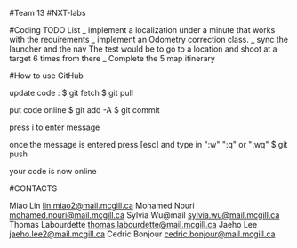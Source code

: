 #Team 13
#NXT-labs

#Coding TODO List
_ implement a localization under a minute that works with the requirements
_ implement an Odometry correction class.
_ sync the launcher and the nav
	The test would be to go to a location and shoot at a target 6 times from there
_ Complete the 5 map itinerary


#How to use GitHub


update code :
$ git fetch
$ git pull


put code online
$ git add -A
$ git commit


press i to enter message

once the message is entered press [esc]  and type in ":w" ":q" or ":wq"
$ git push

your code is now online

#CONTACTS 

Miao Lin				lin.miao2@mail.mcgill.ca
Mohamed Nouri			mohamed.nouri@mail.mcgill.ca
Sylvia Wu@mail			sylvia.wu@mail.mcgill.ca
Thomas Labourdette		thomas.labourdette@mail.mcgill.ca
Jaeho Lee				jaeho.lee2@mail.mcgill.ca
Cedric Bonjour			cedric.bonjour@mail.mcgill.ca

